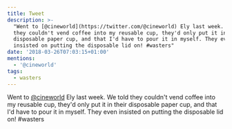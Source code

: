 ```yaml
---
title: Tweet
description: >-
  "Went to [@cineworld](https://twitter.com/@cineworld) Ely last week. We told
  they couldn't vend coffee into my reusable cup, they'd only put it in their
  disposable paper cup, and that I'd have to pour it in myself. They even
  insisted on putting the disposable lid on! #wasters"
date: '2018-03-26T07:03:15+01:00'
mentions:
  - '@cineworld'
tags:
  - wasters
---
```

Went to [@cineworld](https://twitter.com/@cineworld) Ely last week. We told they couldn't vend coffee into my reusable cup, they'd only put it in their disposable paper cup, and that I'd have to pour it in myself. They even insisted on putting the disposable lid on! #wasters
